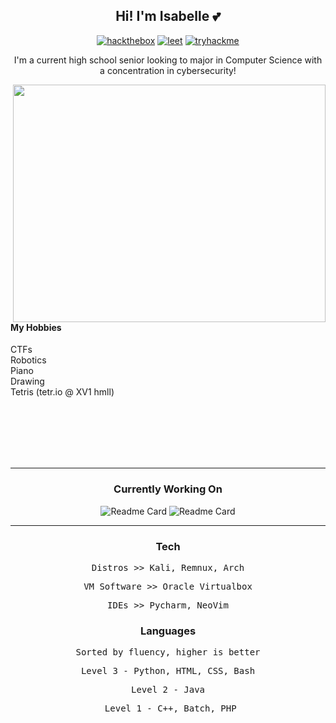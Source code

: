 <h2 align="center"> Hi! I'm Isabelle 💕 </h2>

<div align="center">
  
  [![hackthebox](https://img.shields.io/badge/HackTheBox/xxv1-pink)](https://app.hackthebox.com/user/1471916) 
  [![leet](https://img.shields.io/badge/Leetcode-pink)](https://leetcode.com/pwnedbyisa/)
  [![tryhackme](https://img.shields.io/badge/TryHackMe/xv1-pink)](https://tryhackme.com/p/xv1)
  
</div>

<p align="center">I'm a current high school senior looking to major in Computer Science with a concentration in cybersecurity! </p>

<!--merko w green buttons was prev theme-->
<img align="right" padding="none" src="https://github-readme-stats.vercel.app/api?username=pwnedbyisa&theme=rose_pine&show_icons=true&rank_icon=percentile" width="500" height="380"/>

<br><br><br><br>
#### My Hobbies
CTFs <br>
Robotics <br>
Piano <br>
Drawing <br>
Tetris (tetr.io @ XV1 hmll) <br><br>

<br><br><br><br>

___

<h3 align="center"> Currently Working On </h2>
<!-- fun fact if you put a space between the div n links it magically works-->
<div align="center">
  
  ![Readme Card](https://github-readme-stats.vercel.app/api/pin/?username=pwnedbyisa&repo=writeups&theme=rose_pine)
  ![Readme Card](https://github-readme-stats.vercel.app/api/pin/?username=pwnedbyisa&repo=dcd&theme=rose_pine)

</div>

___

<div align="center">
  <h3>Tech</h3>
  <p><pre>Distros >> Kali, Remnux, Arch</pre></p>
  <p><pre>VM Software >> Oracle Virtualbox</pre></p>
  <p><pre>IDEs >> Pycharm, NeoVim</pre></p>
</div>

<!--![](https://github-readme-stats.vercel.app/api/top-langs/?username=pwnedbyisa&layout=compact&theme=merko&hide_title=true)-->

<div align="center">
  <h3>Languages</h3>
  <p><pre>Sorted by fluency, higher is better</pre></p>
  <p><pre>Level 3 - Python, HTML, CSS, Bash</pre></p>
  <p><pre>Level 2 - Java</pre></p>
  <p><pre> Level 1 - C++, Batch, PHP</pre></p>
</div>

<!-- ![Top Langs](https://github-readme-stats.vercel.app/api/top-langs/?username=pwnedbyisa&theme=merko&layout=compact&hide_title=true) -->


